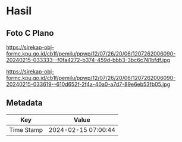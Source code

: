# Hasil

## Foto C Plano

https://sirekap-obj-formc.kpu.go.id/cb1f/pemilu/ppwp/12/07/26/20/06/1207262006090-20240215-033333--f0fa4272-b374-459d-bbb3-3bc6c741bfdf.jpg

https://sirekap-obj-formc.kpu.go.id/cb1f/pemilu/ppwp/12/07/26/20/06/1207262006090-20240215-033619--610d652f-2f4a-40a0-a7d7-89e6eb53fb05.jpg


## Metadata

| Key        | Value               |
| ---------- | ------------------- |
| Time Stamp | 2024-02-15 07:00:44 |



